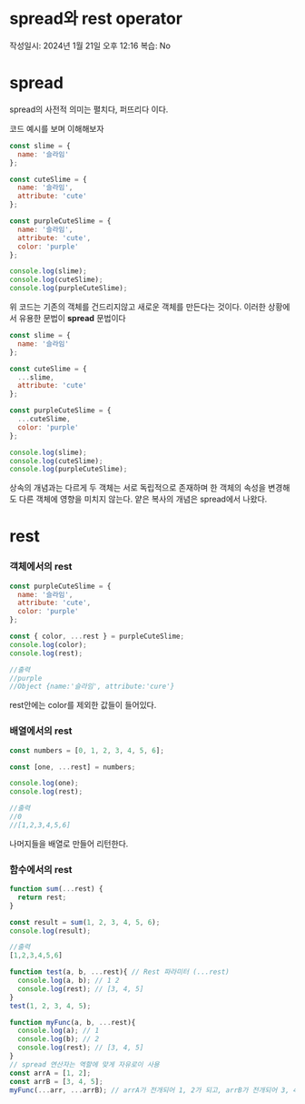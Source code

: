 # spread와 rest operator

작성일시: 2024년 1월 21일 오후 12:16
복습: No

# spread

spread의 사전적 의미는 펼치다, 퍼뜨리다 이다.

코드 예시를 보며 이해해보자

```jsx
const slime = {
  name: '슬라임'
};

const cuteSlime = {
  name: '슬라임',
  attribute: 'cute'
};

const purpleCuteSlime = {
  name: '슬라임',
  attribute: 'cute',
  color: 'purple'
};

console.log(slime);
console.log(cuteSlime);
console.log(purpleCuteSlime);
```

위 코드는 기존의 객체를 건드리지않고 새로운 객체를 만든다는 것이다. 이러한 상황에서 유용한 문법이 **spread** 문법이다 

```jsx
const slime = {
  name: '슬라임'
};

const cuteSlime = {
  ...slime,
  attribute: 'cute'
};

const purpleCuteSlime = {
  ...cuteSlime,
  color: 'purple'
};

console.log(slime);
console.log(cuteSlime);
console.log(purpleCuteSlime);
```

상속의 개념과는 다르게 두 객체는 서로 독립적으로 존재하며 한 객체의 속성을 변경해도 다른 객체에 영향을 미치지 않는다. 얕은 복사의 개념은 spread에서 나왔다.

# rest

### 객체에서의 rest

```jsx
const purpleCuteSlime = {
  name: '슬라임',
  attribute: 'cute',
  color: 'purple'
};

const { color, ...rest } = purpleCuteSlime;
console.log(color);
console.log(rest);

//출력
//purple
//Object {name:'슬라임', attribute:'cure'}
```

rest안에는 color를 제외한 값들이 들어있다.

### 배열에서의 rest

```jsx
const numbers = [0, 1, 2, 3, 4, 5, 6];

const [one, ...rest] = numbers;

console.log(one);
console.log(rest);

//출력
//0
//[1,2,3,4,5,6]
```

나머지들을 배열로 만들어 리턴한다. 

### 함수에서의 rest

```jsx
function sum(...rest) {
  return rest;
}

const result = sum(1, 2, 3, 4, 5, 6);
console.log(result);

//출력
[1,2,3,4,5,6]
```

```jsx
function test(a, b, ...rest){ // Rest 파라미터 (...rest)
  console.log(a, b); // 1 2
  console.log(rest); // [3, 4, 5]
}
test(1, 2, 3, 4, 5);
```

```jsx
function myFunc(a, b, ...rest){
  console.log(a); // 1
  console.log(b); // 2
  console.log(rest); // [3, 4, 5]
}
// spread 연산자는 역할에 맞게 자유로이 사용
const arrA = [1, 2];
const arrB = [3, 4, 5];
myFunc(...arr, ...arrB); // arrA가 전개되어 1, 2가 되고, arrB가 전개되어 3, 4, 5가 된다. 즉, myFunc(1, 2, 3, 4, 5)와 동일하다.
```